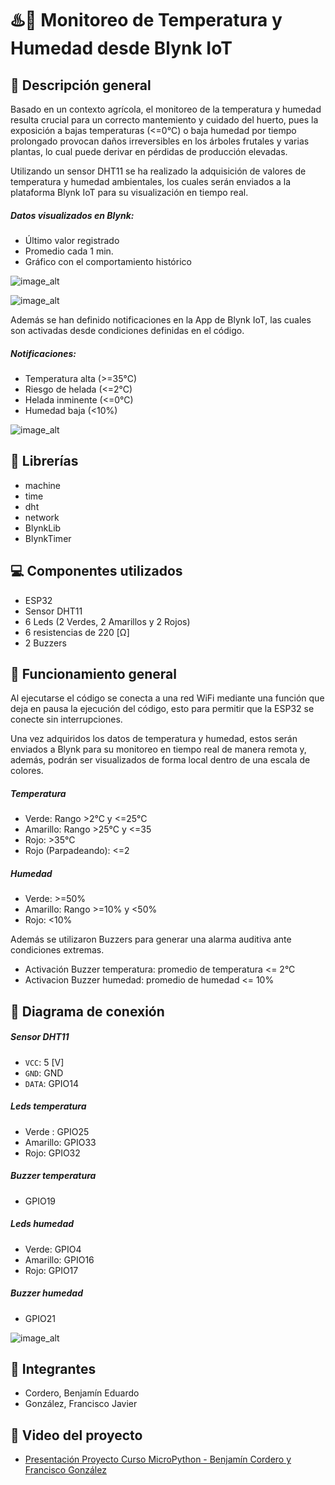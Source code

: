 # :hotsprings::satellite: Monitoreo de Temperatura y Humedad desde Blynk IoT

## :pushpin: Descripción general
Basado en un contexto agrícola, el monitoreo de la temperatura y humedad resulta crucial para un correcto mantemiento y cuidado del huerto, pues la exposición a bajas temperaturas (<=0°C) o baja humedad por tiempo prolongado provocan daños irreversibles en los árboles frutales y varias plantas, lo cual puede derivar en pérdidas de producción elevadas.

Utilizando un sensor DHT11 se ha realizado la adquisición de valores de temperatura y humedad ambientales, los cuales serán enviados a la plataforma Blynk IoT para su visualización en tiempo real.

##### Datos visualizados en Blynk:
- Último valor registrado
- Promedio cada 1 min.
- Gráfico con el comportamiento histórico

![image_alt](./imagenes/Dashboard-App-Blynk.jpg "Dashboard APP")

![image_alt](./imagenes/Dashboard-Web-Blynk.jpg "Dashboard Web Blynk")

Además se han definido notificaciones en la App de Blynk IoT, las cuales son activadas desde condiciones definidas en el código.

##### Notificaciones:
- Temperatura alta (>=35°C)
- Riesgo de helada (<=2°C)
- Helada inminente (<=0°C)
- Humedad baja (<10%)

![image_alt](./imagenes/Registro-de-Alertas-App-Blynk.jpg "Registro de Alertas App Blynk")

## :ledger: Librerías
- machine
- time
- dht
- network
- BlynkLib
- BlynkTimer

## :computer: Componentes utilizados
- ESP32
- Sensor DHT11
- 6 Leds (2 Verdes, 2 Amarillos y 2 Rojos)
- 6 resistencias de 220 [Ω]
- 2 Buzzers

## :wrench: Funcionamiento general
Al ejecutarse el código se conecta a una red WiFi mediante una función que deja en pausa la ejecución del código, esto para permitir que la ESP32 se conecte sin interrupciones.

Una vez adquiridos los datos de temperatura y humedad, estos serán enviados a Blynk para su monitoreo en tiempo real de manera remota y, además, podrán ser visualizados de forma local dentro de una escala de colores.
##### Temperatura
- Verde: Rango >2°C y <=25°C
- Amarillo: Rango >25°C y <=35
- Rojo: >35°C
- Rojo (Parpadeando): <=2

##### Humedad
- Verde: >=50%
- Amarillo: Rango >=10% y <50%
- Rojo: <10%

Además se utilizaron Buzzers para generar una alarma auditiva ante condiciones extremas.
- Activación Buzzer temperatura: promedio de temperatura <= 2°C
- Activacion Buzzer humedad: promedio de humedad <= 10%

## :rocket: Diagrama de conexión
##### Sensor DHT11
- `VCC`: 5 [V]
- `GND`: GND
- `DATA`: GPIO14

##### Leds temperatura
- Verde : GPIO25
- Amarillo: GPIO33
- Rojo: GPIO32

##### Buzzer temperatura
- GPIO19

##### Leds humedad
- Verde: GPIO4
- Amarillo: GPIO16
- Rojo: GPIO17

##### Buzzer humedad
- GPIO21

![image_alt](./imagenes/Diagrama-de-Conexion.png "Diagrama de Conexión")

## :busts_in_silhouette: Integrantes
- Cordero, Benjamín Eduardo
- González, Francisco Javier

## :movie_camera: Video del proyecto
- [Presentación Proyecto Curso MicroPython - Benjamín Cordero y Francisco González](https://youtu.be/in89rYfOzGo?si=LjFhvDAQrvyRpib1 "Presentación Proyecto Curso MicroPython - Benjamín Cordero y Francisco González")
